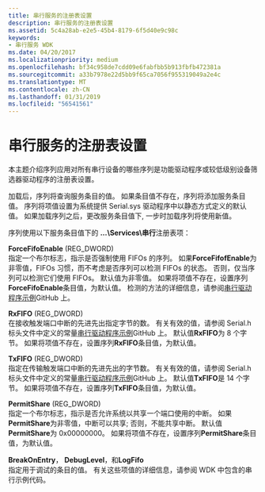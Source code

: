 ```yaml
---
title: 串行服务的注册表设置
description: 串行服务的注册表设置
ms.assetid: 5c4a28ab-e2e5-45b4-8179-6f5d40e9c98c
keywords:
- 串行服务 WDK
ms.date: 04/20/2017
ms.localizationpriority: medium
ms.openlocfilehash: bf34c958de7cdd09e6fabfbb5b913fbfb472381a
ms.sourcegitcommit: a33b7978e22d5bb9f65ca7056f955319049a2e4c
ms.translationtype: MT
ms.contentlocale: zh-CN
ms.lasthandoff: 01/31/2019
ms.locfileid: "56541561"
---
```

# <a name="registry-settings-for-the-serial-service"></a>串行服务的注册表设置





本主题介绍序列应用对所有串行设备的哪些序列是功能驱动程序或较低级别设备筛选器驱动程序的注册表设置。

加载后，序列将查询服务条目的值。 如果条目值不存在，序列将添加服务条目值。 序列将项值设置为系统提供 Serial.sys 驱动程序中以静态方式定义的默认值。 如果加载序列之后，更改服务条目值下, 一步时加载序列将使用新值。

序列使用以下服务条目值下的 **...\\Services\\串行**注册表项：

<a href="" id="forcefifoenable--reg-dword-"></a>**ForceFifoEnable** (REG\_DWORD)  
指定一个布尔标志，指示是否强制使用 FIFOs 的序列。 如果**ForceFifofEnable**为非零值，FIFOs 习惯，而不考虑是否序列可以检测 FIFOs 的状态。 否则，仅当序列可以检测它们使用 FIFOs。 默认值为非零值。 如果将项值不存在，设置序列**ForceFifoEnable**条目值，为默认值。 检测的方法的详细信息，请参阅[串行驱动程序示例](https://go.microsoft.com/fwlink/p/?LinkId=617962)GitHub 上。

<a href="" id="rxfifo--reg-dword-"></a>**RxFIFO** (REG\_DWORD)  
在接收触发端口中断的先进先出指定字节的数。 有关有效的值，请参阅 Serial.h 标头文件中定义的常量[串行驱动程序示例](https://go.microsoft.com/fwlink/p/?LinkId=617962)GitHub 上。 默认值**RxFIFO**为 8 个字节。 如果将项值不存在，设置序列**RxFIFO**条目值，为默认值。

<a href="" id="txfifo--reg-dword-"></a>**TxFIFO** (REG\_DWORD)  
指定在传输触发端口中断的先进先出的字节数。 有关有效的值，请参阅 Serial.h 标头文件中定义的常量[串行驱动程序示例](https://go.microsoft.com/fwlink/p/?LinkId=617962)GitHub 上。 默认值**TxFIFO**是 14 个字节。 如果将项值不存在，设置序列**TxFIFO**条目值，为默认值。

<a href="" id="permitshare--reg-dword-"></a>**PermitShare** (REG\_DWORD)  
指定一个布尔标志，指示是否允许系统以共享一个端口使用的中断。 如果**PermitShare**为非零值，中断可以共享; 否则，不能共享中断。 默认值**PermitShare**为 0x00000000。 如果将项值不存在，设置序列**PermitShare**条目值，为默认值。

<a href="" id="breakonentry--debuglevel--and-logfifo"></a>**BreakOnEntry**， **DebugLevel**，和**LogFifo**  
指定用于调试的条目的值。 有关这些项值的详细信息，请参阅 WDK 中包含的串行示例代码。

 

 




